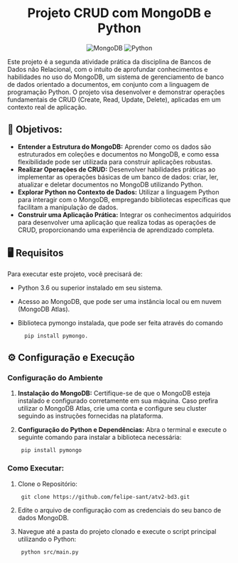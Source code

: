 <div align="center">

# Projeto CRUD com MongoDB e Python

![MongoDB](https://img.shields.io/badge/MongoDB-%234ea94b.svg?style=for-the-badge&logo=mongodb&logoColor=white)
![Python](https://img.shields.io/badge/python-3670A0?style=for-the-badge&logo=python&logoColor=ffdd54)

</div>

Este projeto é a segunda atividade prática da disciplina de Bancos de Dados não Relacional, com o intuito de aprofundar conhecimentos e habilidades no uso do MongoDB, um sistema de gerenciamento de banco de dados orientado a documentos, em conjunto com a linguagem de programação Python. O projeto visa desenvolver e demonstrar operações fundamentais de CRUD (Create, Read, Update, Delete), aplicadas em um contexto real de aplicação.

## 🎯 Objetivos:

- **Entender a Estrutura do MongoDB:** Aprender como os dados são estruturados em coleções e documentos no MongoDB, e como essa flexibilidade pode ser utilizada para construir aplicações robustas.
- **Realizar Operações de CRUD:** Desenvolver habilidades práticas ao implementar as operações básicas de um banco de dados: criar, ler, atualizar e deletar documentos no MongoDB utilizando Python.
- **Explorar Python no Contexto de Dados:** Utilizar a linguagem Python para interagir com o MongoDB, empregando bibliotecas específicas que facilitam a manipulação de dados.
- **Construir uma Aplicação Prática:** Integrar os conhecimentos adquiridos para desenvolver uma aplicação que realiza todas as operações de CRUD, proporcionando uma experiência de aprendizado completa.

## 🖥️ Requisitos

Para executar este projeto, você precisará de:

- Python 3.6 ou superior instalado em seu sistema.
- Acesso ao MongoDB, que pode ser uma instância local ou em nuvem (MongoDB Atlas).
- Biblioteca pymongo instalada, que pode ser feita através do comando

        pip install pymongo.

## ⚙️ Configuração e Execução

### Configuração do Ambiente

1. **Instalação do MongoDB:** Certifique-se de que o MongoDB esteja instalado e configurado corretamente em sua máquina. Caso prefira utilizar o MongoDB Atlas, crie uma conta e configure seu cluster seguindo as instruções fornecidas na plataforma.

2. **Configuração do Python e Dependências:** Abra o terminal e execute o seguinte comando para instalar a biblioteca necessária:

        pip install pymongo

### Como Executar:

1. Clone o Repositório:

        git clone https://github.com/felipe-sant/atv2-bd3.git

2. Edite o arquivo de configuração com as credenciais do seu banco de dados MongoDB.

3. Navegue até a pasta do projeto clonado e execute o script principal utilizando o Python:

        python src/main.py

